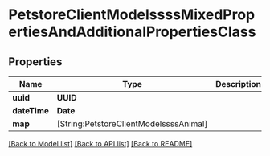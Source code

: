 # PetstoreClientModelssssMixedPropertiesAndAdditionalPropertiesClass

## Properties
Name | Type | Description | Notes
------------ | ------------- | ------------- | -------------
**uuid** | **UUID** |  | [optional] 
**dateTime** | **Date** |  | [optional] 
**map** | [String:PetstoreClientModelssssAnimal] |  | [optional] 

[[Back to Model list]](../README.md#documentation-for-models) [[Back to API list]](../README.md#documentation-for-api-endpoints) [[Back to README]](../README.md)


